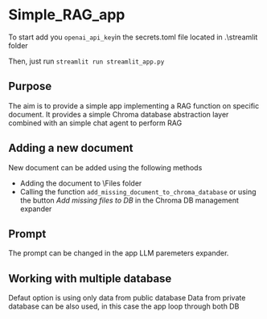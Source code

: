 # Simple_RAG_app
To start add you `openai_api_key`in the secrets.toml file located in .\streamlit folder

Then, just run `streamlit run streamlit_app.py` 

## Purpose
The aim is to provide a simple app implementing a RAG function on specific document. It provides a simple Chroma database abstraction layer combined with an simple chat agent to perform RAG

## Adding a new document
New document can be added using the following methods

 - Adding the document to \Files folder
 - Calling the function `add_missing_document_to_chroma_database` or using the button *Add missing files to DB* in the Chroma DB management expander

## Prompt
The prompt can be changed in the app LLM paremeters expander. 
 
## Working with multiple database
Defaut option is using only data from public database
Data from private database can be also used, in this case the app loop through both DB